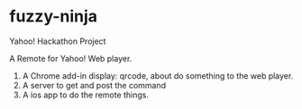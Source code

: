 fuzzy-ninja
===========

Yahoo! Hackathon Project

A Remote for Yahoo! Web player.

1. A Chrome add-in 
	display: qrcode, about
	do something to the web player.
2. A server to get and post the command
3. A ios app to do the remote things.

